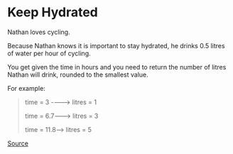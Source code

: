 # Keep Hydrated

Nathan loves cycling.

Because Nathan knows it is important to stay hydrated, he drinks 0.5
litres of water per hour of cycling.

You get given the time in hours and you need to return the number of
litres Nathan will drink, rounded to the smallest value.

For example:

> time = 3 ----> litres = 1
>
> time = 6.7---> litres = 3
>
> time = 11.8--> litres = 5

[Source](https://www.codewars.com/kata/582cb0224e56e068d800003c)
